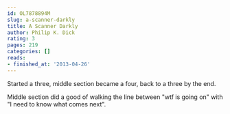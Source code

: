 ```yaml
---
id: OL7878894M
slug: a-scanner-darkly
title: A Scanner Darkly
author: Philip K. Dick
rating: 3
pages: 219
categories: []
reads:
- finished_at: '2013-04-26'
---
```

Started a three, middle section became a four, back to a three by the end.

Middle section did a good of walking the line between "wtf is going on" with "I need to know what comes next".
